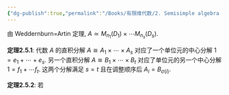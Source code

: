```yaml
---
{"dg-publish":true,"permalink":"/Books/有限维代数/2. Semisimple algebra 半单代数/2.5分解的唯一性/","dgPassFrontmatter":true,"created":"2024-08-11T14:17:28.459+08:00","updated":"2024-08-11T17:43:27.715+08:00"}
---
```


由 Weddernburn=Artin 定理,  $A\simeq M_{n_1}(D_1)\times\cdots M_{n_s}(D_s)$.

**定理2.5.1**: 代数 $A$ 的直积分解 $A\cong A_1\times\cdots\times A_s$ 对应了一个单位元的中心分解 $1=e_{1}+\cdots+e_s$. 另一个直积分解 $A\cong B_1\times\cdots\times B_t$ 对应了单位元的另一个中心分解 $1=f_1+\cdots f_t$. 这两个分解满足 $s=t$ 且在调整顺序后 $A_i=B_{\sigma(i)}$.

**定理2.5.2**: 若
